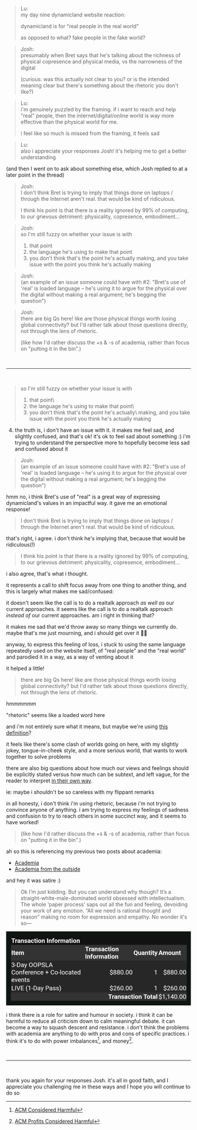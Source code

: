 > Lu:\
> my day nine dynamicland website reaction: 
> 
> dynamicland is for "real people in the real world"
> 
> as opposed to what? fake people in the fake world?

> Josh:\
> presumably when Bret says that he's talking about the richness of physical copresence and physical media, vs the narrowness of the digital
> 
> (curious: was this actually not clear to you? or is the intended meaning clear but there's something about the rhetoric you don't like?)

> Lu:\
> i'm genuinely puzzled by the framing. if i want to reach and help "real" people, then the internet/digital/online world is way more effective than the physical world for me.
> 
> i feel like so much is missed from the framing, it feels sad

> Lu:\
> also i appreciate your responses Josh! it's helping me to get a better understanding

(and then I went on to ask about something else, which Josh replied to at a later point in the thread) 

> Josh:\
> I don't think Bret is trying to imply that things done on laptops / through the Internet aren't real. that would be kind of ridiculous.
> 
> I think his point is that there is a reality ignored by 99% of computing, to our grievous detriment: physicality, copresence, embodiment...

> Josh:\
> so I'm still fuzzy on whether your issue is with
> 
> 1. that point
> 2. the language he's using to make that point
> 3. you don't think that's the point he's actually making, and you take issue with the point you think he's actually making

> Josh:\
> (an example of an issue someone could have with #2: "Bret's use of 'real' is loaded language – he's using it to argue for the physical over the digital without making a real argument; he's begging the question")

> Josh:\
> there are big Qs here! like are those physical things worth losing global connectivity? but I'd rather talk about those questions directly, not through the lens of rhetoric.
> 
> (like how I'd rather discuss the +s & -s of academia, rather than focus on "putting it in the bin".)

<br>

<hr>

<br>

> so I'm still fuzzy on whether your issue is with
> 
> 1. that point\
> 2. the language he's using to make that point\
> 3. you don't think that's the point he's actually\ making, and you take issue with the point you think he's actually making

4. the truth is, i don't have an issue with it. it makes me feel sad, and slightly confused, and that's ok! it's ok to feel sad about something :) i'm trying to understand the perspective more to hopefully become less sad and confused about it

> Josh:\
> (an example of an issue someone could have with #2: "Bret's use of 'real' is loaded language – he's using it to argue for the physical over the digital without making a real argument; he's begging the question")

hmm no, i think Bret's use of "real" is a great way of expressing dynamicland's values in an impactful way. it gave me an emotional response!

> I don't think Bret is trying to imply that things done on laptops / through the Internet aren't real. that would be kind of ridiculous.

that's right, i agree. i don't think he's implying that, because that would be ridiculous(!)

> I think his point is that there is a reality ignored by 99% of computing, to our grievous detriment: physicality, copresence, embodiment...

i also agree, that's what i thought.

it represents a call to shift focus away from one thing to another thing, and this is largely what makes me sad/confused:

it doesn't seem like the call is to do a realtalk approach *as well as* our current approaches. it seems like the call is to do a realtalk approach *instead of* our current approaches. am i right in thinking that? 

it makes me sad that we'd throw away so many things we currently do. maybe that's me just mourning, and i should get over it 🤷‍♀️

anyway, to express this feeling of loss, i stuck to using the same language repeatedly used on the website itself, of "real people" and the "real world" and parodied it in a way, as a way of venting about it

it helped a little!

> there are big Qs here! like are those physical things worth losing global connectivity? but I'd rather talk about those questions directly, not through the lens of rhetoric.

hmmmmmm

"rhetoric" seems like a loaded word here

and i'm not entirely sure what it means, but maybe we're using [this definition](https://worrydream.com/RhetoricAndScience/)?

it feels like there's some clash of worlds going on here, with my slightly jokey, tongue-in-cheek style, and a more serious world, that wants to work together to solve problems

there are also big questions about how much our views and feelings should be explicitly stated versus how much can be subtext, and left vague, for the reader to interpret [in their own way](https://www.todepond.com/wikiblogarden/speak/accurate/).

ie: maybe i shouldn't be so careless with my flippant remarks 

in all honesty, i don't think i'm using rhetoric, because i'm not trying to convince anyone of anything. i am trying to express my feelings of sadness and confusion to try to reach others in some succinct way, and it seems to have worked!

> (like how I'd rather discuss the +s & -s of academia, rather than focus on "putting it in the bin".)

ah so this is referencing my previous two posts about academia:

- [Academia](https://www.todepond.com/wikiblogarden/academia)
- [Academia from the outside](https://www.todepond.com/wikiblogarden/academia/from/the-outside/)

and hey it was satire :)

> Ok I’m just kidding. But you can understand why though? It’s a straight-white-male-dominated world obsessed with intellectualism. The whole ‘paper process’ saps out all the fun and feeling, devoiding your work of any emotion. “All we need is rational thought and reason” making no room for expression and empathy. No wonder it's so—

![academia is expensive](exp.png)

i think there is a role for satire and humour in society. i think it can be harmful to reduce all criticism down to calm meaningful debate. it can become a way to squash descent and resistance. i don't think the problems with academia are anything to do with pros and cons of specific practices. i think it's to do with power imbalances[^power], and money[^money].

<br>

<hr>

<br>

thank you again for your responses Josh. it's all in good faith, and I appreciate you challenging me in these ways and I hope you will continue to do so

[^power]: [ACM Considered Harmful](https://se9book.wordpress.com/2011/01/24/acm-considered-harmful/)
[^money]: [ACM Profits Considered Harmful](https://cacm.acm.org/opinion/acm-profits-considered-harmful/)

